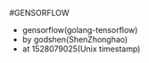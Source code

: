 #GENSORFLOW
- gensorflow(golang-tensorflow)
- by godshen(ShenZhonghao)
- at 1528079025(Unix timestamp)
